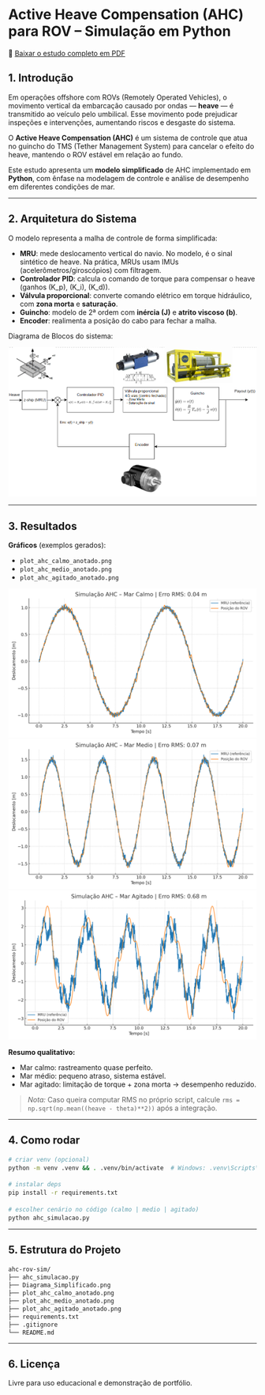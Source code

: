 
# Active Heave Compensation (AHC) para ROV – Simulação em Python

📄 [Baixar o estudo completo em PDF](Estudo_AHC_Python.pdf)

## 1. Introdução
Em operações offshore com ROVs (Remotely Operated Vehicles), o movimento vertical da embarcação causado por ondas — **heave** — é transmitido ao veículo pelo umbilical. Esse movimento pode prejudicar inspeções e intervenções, aumentando riscos e desgaste do sistema.

O **Active Heave Compensation (AHC)** é um sistema de controle que atua no guincho do TMS (Tether Management System) para cancelar o efeito do heave, mantendo o ROV estável em relação ao fundo.

Este estudo apresenta um **modelo simplificado** de AHC implementado em **Python**, com ênfase na modelagem de controle e análise de desempenho em diferentes condições de mar.

---

## 2. Arquitetura do Sistema
O modelo representa a malha de controle de forma simplificada:

- **MRU**: mede deslocamento vertical do navio. No modelo, é o sinal sintético de heave. Na prática, MRUs usam IMUs (acelerômetros/giroscópios) com filtragem.
- **Controlador PID**: calcula o comando de torque para compensar o heave (ganhos \(K_p\), \(K_i\), \(K_d\)).
- **Válvula proporcional**: converte comando elétrico em torque hidráulico, com **zona morta** e **saturação**.
- **Guincho**: modelo de 2ª ordem com **inércia \(J\)** e **atrito viscoso \(b\)**.
- **Encoder**: realimenta a posição do cabo para fechar a malha.

Diagrama de Blocos do sistema:

![Diagrama de Blocos](Diagrama_Simplificado.png)


---

## 3. Resultados
**Gráficos** (exemplos gerados):
- `plot_ahc_calmo_anotado.png`
- `plot_ahc_medio_anotado.png`
- `plot_ahc_agitado_anotado.png`

![Mar calmo](plot_ahc_calmo_anotado.png)
![Mar médio](plot_ahc_medio_anotado.png)
![Mar agitado](plot_ahc_agitado_anotado.png)

**Resumo qualitativo:**
- Mar calmo: rastreamento quase perfeito.
- Mar médio: pequeno atraso, sistema estável.
- Mar agitado: limitação de torque + zona morta → desempenho reduzido.

> *Nota:* Caso queira computar RMS no próprio script, calcule `rms = np.sqrt(np.mean((heave - theta)**2))` após a integração.

---

## 4. Como rodar
```bash
# criar venv (opcional)
python -m venv .venv && . .venv/bin/activate  # Windows: .venv\Scripts\activate

# instalar deps
pip install -r requirements.txt

# escolher cenário no código (calmo | medio | agitado)
python ahc_simulacao.py
```

---

## 5. Estrutura do Projeto
```text
ahc-rov-sim/
├── ahc_simulacao.py
├── Diagrama_Simplificado.png
├── plot_ahc_calmo_anotado.png
├── plot_ahc_medio_anotado.png
├── plot_ahc_agitado_anotado.png
├── requirements.txt
├── .gitignore
└── README.md
```

---

## 6. Licença
Livre para uso educacional e demonstração de portfólio.
